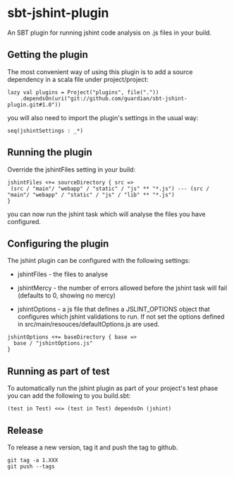 sbt-jshint-plugin
=================

An SBT plugin for running jshint code analysis on .js files in your build.

Getting the plugin
------------------

The most convenient way of using this plugin is to add a source dependency in a scala file under project/project:

```
lazy val plugins = Project("plugins", file("."))
    .dependsOn(uri("git://github.com/guardian/sbt-jshint-plugin.git#1.0"))
```

you will also need to import the plugin's settings in the usual way:

```
seq(jshintSettings : _*)
```


Running the plugin
------------------

Override the jshintFiles setting in your build:

```
jshintFiles <+= sourceDirectory { src =>
 (src / "main"/ "webapp" / "static" / "js" ** "*.js") --- (src / "main"/ "webapp" / "static" / "js" / "lib" ** "*.js")
}
```
you can now run the jshint task which will analyse the files you have configured.


Configuring the plugin
----------------------

The jshint plugin can be configured with the following settings:

* jshintFiles - the files to analyse

* jshintMercy - the number of errors allowed before the jshint task will fail (defaults to 0, showing no mercy)

* jshintOptions - a js file that defines a JSLINT_OPTIONS object that configures which jshint validations to run. If not
set the options defined in src/main/resouces/defaultOptions.js are used.

```
jshintOptions <+= baseDirectory { base =>
  base / "jshintOptions.js"
}
```

Running as part of test
-----------------------

To automatically run the jshint plugin as part of your project's test phase you can add the following to you build.sbt:

```
(test in Test) <<= (test in Test) dependsOn (jshint)
```


Release
-------
To release a new version, tag it and push the tag to github.

```
git tag -a 1.XXX
git push --tags
```



